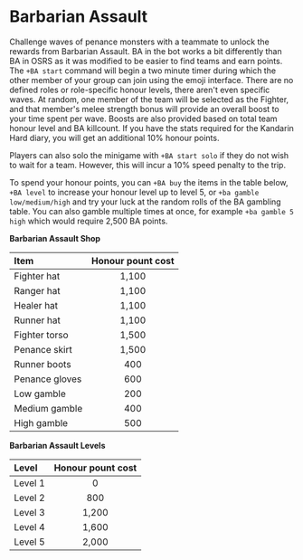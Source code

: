 # Barbarian Assault

Challenge waves of penance monsters with a teammate to unlock the rewards from Barbarian Assault. BA in the bot works a bit differently than BA in OSRS as it was modified to be easier to find teams and earn points. The `+BA start` command will begin a two minute timer during which the other member of your group can join using the emoji interface. There are no defined roles or role-specific honour levels, there aren't even specific waves. At random, one member of the team will be selected as the Fighter, and that member's melee strength bonus will provide an overall boost to your time spent per wave. Boosts are also provided based on total team honour level and BA killcount. If you have the stats required for the Kandarin Hard diary, you will get an additional 10% honour points.

Players can also solo the minigame with `+BA start solo` if they do not wish to wait for a team. However, this will incur a 10% speed penalty to the trip.

To spend your honour points, you can `+BA buy` the items in the table below, `+BA level` to increase your honour level up to level 5, or `+ba gamble low/medium/high` and try your luck at the random rolls of the BA gambling table. You can also gamble multiple times at once, for example `+ba gamble 5 high` which would require 2,500 BA points.

**Barbarian Assault Shop**

| **Item** | **Honour pount cost** |
| :--- | :---: |
| Fighter hat | 1,100 |
| Ranger hat | 1,100 |
| Healer hat | 1,100 |
| Runner hat | 1,100 |
| Fighter torso | 1,500 |
| Penance skirt | 1,500 |
| Runner boots | 400 |
| Penance gloves | 600 |
| Low gamble | 200 |
| Medium gamble | 400 |
| High gamble | 500 |


**Barbarian Assault Levels**

| **Level** | **Honour pount cost** |
| :--- | :---: |
| Level 1 | 0 |
| Level 2 | 800 |
| Level 3 | 1,200 |
| Level 4 | 1,600 |
| Level 5 | 2,000 |
